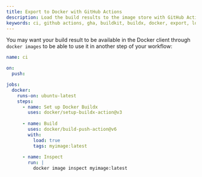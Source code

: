 ```yaml
---
title: Export to Docker with GitHub Actions
description: Load the build results to the image store with GitHub Actions
keywords: ci, github actions, gha, buildkit, buildx, docker, export, load
---
```


You may want your build result to be available in the Docker client through
`docker images` to be able to use it in another step of your workflow:

```yaml
name: ci

on:
  push:

jobs:
  docker:
    runs-on: ubuntu-latest
    steps:
      - name: Set up Docker Buildx
        uses: docker/setup-buildx-action@v3
      
      - name: Build
        uses: docker/build-push-action@v6
        with:
          load: true
          tags: myimage:latest
      
      - name: Inspect
        run: |
          docker image inspect myimage:latest
```

